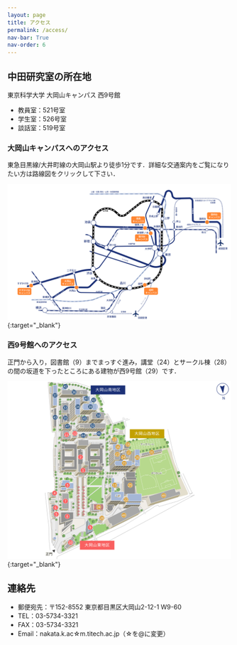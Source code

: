 ```yaml
---
layout: page
title: アクセス
permalink: /access/
nav-bar: True
nav-order: 6
---
```


## 中田研究室の所在地

東京科学大学 大岡山キャンパス 西9号館

- 教員室：521号室
- 学生室：526号室
- 談話室：519号室

### 大岡山キャンパスへのアクセス

東急目黒線/大井町線の大岡山駅より徒歩1分です．詳細な交通案内をご覧になりたい方は路線図をクリックして下さい．

[![路線図](/assets/images/access/route-map.svg)](https://www.isct.ac.jp/ja/001/access#anchor01){:target="_blank"}

### 西9号館へのアクセス

正門から入り，図書館（9）までまっすぐ進み，講堂（24）とサークル棟（28）の間の坂道を下ったところにある建物が西9号館（29）です．

[![キャンパスマップ](/assets/images/access/campus-map.svg)](https://www.isct.ac.jp/ja/001/about/campuses-and-offices/ookayama#anchor02){:target="_blank"}

## 連絡先

- 郵便宛先：〒152-8552 東京都目黒区大岡山2-12-1 W9-60
- TEL：03-5734-3321
- FAX：03-5734-3321
- Email：nakata.k.ac☆m.titech.ac.jp（☆を@に変更）

